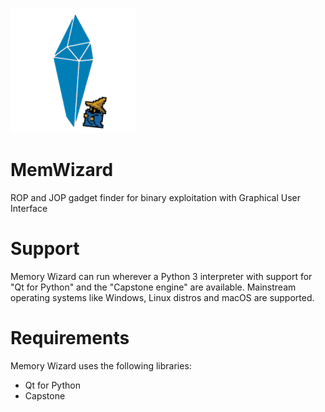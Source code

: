 <centre>![MemoryWizard logo](logo.png)</centre>

# MemWizard
 ROP and JOP gadget finder for binary exploitation with Graphical User Interface

# Support
 Memory Wizard can run wherever a Python 3 interpreter with support for "Qt for Python" and the "Capstone engine" are available. Mainstream operating systems like Windows, Linux distros and macOS are supported.

# Requirements
 Memory Wizard uses the following libraries:
 * Qt for Python
 * Capstone
